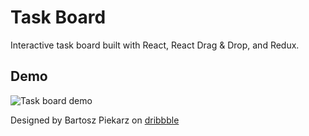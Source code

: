 # Task Board
Interactive task board built with React, React Drag & Drop, and Redux.

## Demo
![Task board demo](https://github.com/tannerdolby/react-task-board/assets/48612525/332006c6-88c5-49dd-b5aa-7459b97b21fc)

Designed by Bartosz Piekarz on [dribbble](https://dribbble.com/shots/10864133-Task-Management-App/attachments/2519496?mode=media)
